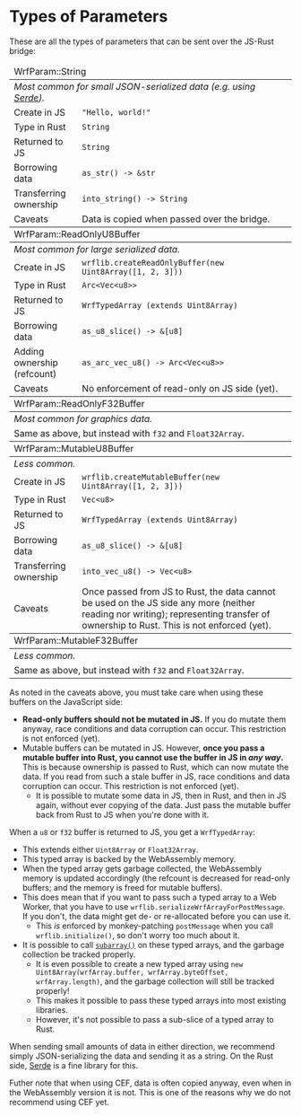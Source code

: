 # Types of Parameters

These are all the types of parameters that can be sent over the JS-Rust bridge:
<table>
<thead><tr><td colspan="2">WrfParam::String</td></tr></thead>
<tr><td colspan="2"><em>Most common for small JSON-serialized data (e.g. using <a href="https://serde.rs/">Serde</a>).</em></td></tr>
<tr><td>Create in JS</td><td><code>"Hello, world!"</code></td></tr>
<tr><td>Type in Rust</td><td><code>String</code></td></tr>
<tr><td>Returned to JS</td><td><code>String</code></td></tr>
<tr><td>Borrowing data</td><td><code>as_str() -> &str</code></td></tr>
<tr><td>Transferring ownership</td><td><code>into_string() -> String</code></td></tr>
<tr><td>Caveats</td><td>Data is copied when passed over the bridge.</td></tr>
<thead><tr><td colspan="2">WrfParam::ReadOnlyU8Buffer</td></tr></thead>
<tr><td colspan="2"><em>Most common for large serialized data.</em></td></tr>
<tr><td>Create in JS</td><td><code>wrflib.createReadOnlyBuffer(new Uint8Array([1, 2, 3]))</code></td></tr>
<tr><td>Type in Rust</td><td><code>Arc&lt;Vec&lt;u8>></code></td></tr>
<tr><td>Returned to JS</td><td><code>WrfTypedArray (extends Uint8Array)</code></td></tr>
<tr><td>Borrowing data</td><td><code>as_u8_slice() -> &[u8]</code></td></tr>
<tr><td>Adding ownership (refcount)</td><td><code>as_arc_vec_u8() -> Arc&lt;Vec&lt;u8>></code></td></tr>
<tr><td>Caveats</td><td>No enforcement of read-only on JS side (yet).</td></tr>
<thead><tr><td colspan="2">WrfParam::ReadOnlyF32Buffer</td></tr></thead>
<tr><td colspan="2"><em>Most common for graphics data.</em></td></tr>
<tr><td colspan="2">Same as above, but instead with <code>f32</code> and <code>Float32Array</code>.</td></tr>
<thead><tr><td colspan="2">WrfParam::MutableU8Buffer</td></tr></thead>
<tr><td colspan="2"><em>Less common.</em></td></tr>
<tr><td>Create in JS</td><td><code>wrflib.createMutableBuffer(new Uint8Array([1, 2, 3]))</code></td></tr>
<tr><td>Type in Rust</td><td><code>Vec&lt;u8></code></td></tr>
<tr><td>Returned to JS</td><td><code>WrfTypedArray (extends Uint8Array)</code></td></tr>
<tr><td>Borrowing data</td><td><code>as_u8_slice() -> &[u8]</code></td></tr>
<tr><td>Transferring ownership</td><td><code>into_vec_u8() -> Vec&lt;u8></code></td></tr>
<tr><td>Caveats</td><td>Once passed from JS to Rust, the data cannot be used on the JS side any more (neither reading nor writing); representing transfer of ownership to Rust. This is not enforced (yet).</td></tr>
<thead><tr><td colspan="2">WrfParam::MutableF32Buffer</td></tr></thead>
<tr><td colspan="2"><em>Less common.</em></td></tr>
<tr><td colspan="2">Same as above, but instead with <code>f32</code> and <code>Float32Array</code>.</td></tr>
</table>

As noted in the caveats above, you must take care when using these buffers on the JavaScript side:
* **Read-only buffers should not be mutated in JS.** If you do mutate them anyway, race conditions and data corruption can occur. This restriction is not enforced (yet).
* Mutable buffers can be mutated in JS. However, **once you pass a mutable buffer into Rust, you cannot use the buffer in JS in *any way*.** This is because ownership is passed to Rust, which can now mutate the data. If you read from such a stale buffer in JS, race conditions and data corruption can occur. This restriction is not enforced (yet).
  * It is possible to mutate some data in JS, then in Rust, and then in JS again, without ever copying of the data. Just pass the mutable buffer back from Rust to JS when you're done with it.

When a `u8` or `f32` buffer is returned to JS, you get a `WrfTypedArray`:
* This extends either `Uint8Array` or `Float32Array`.
* This typed array is backed by the WebAssembly memory.
* When the typed array gets garbage collected, the WebAssembly memory is updated accordingly (the refcount is decreased for read-only buffers; and the memory is freed for mutable buffers).
* This does mean that if you want to pass such a typed array to a Web Worker, that you have to use `wrflib.serializeWrfArrayForPostMessage`. If you don't, the data might get de- or re-allocated before you can use it.
  * This *is* enforced by monkey-patching `postMessage` when you call `wrflib.initialize()`, so don't worry too much about it.
* It is possible to call [`subarray()`](https://developer.mozilla.org/en-US/docs/Web/JavaScript/Reference/Global_Objects/TypedArray/subarray) on these typed arrays, and the garbage collection be tracked properly.
  * It is even possible to create a new typed array using `new Uint8Array(wrfArray.buffer, wrfArray.byteOffset, wrfArray.length)`, and the garbage collection will still be tracked properly!
  * This makes it possible to pass these typed arrays into most existing libraries.
  * However, it's not possible to pass a sub-slice of a typed array to Rust.

When sending small amounts of data in either direction, we recommend simply JSON-serializing the data and sending it as a string. On the Rust side, [Serde](https://serde.rs/) is a fine library for this.

Futher note that when using CEF, data is often copied anyway, even when in the WebAssembly version it is not. This is one of the reasons why we do not recommend using CEF yet.
